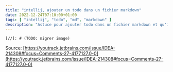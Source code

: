 ```yaml
---
title: "intellij, ajouter un todo dans un fichier markdown"
date: 2022-12-24T07:10:00+01:00
tags: [ "intellij", "todo", "md", "markdown" ]
description: "Astuce pour ajouter todo dans un fichier markdown et qu'il soit pris en compte par l'IDE"
---
```


```
[//]: # (TODO: migrer image)
```

Source: [https://youtrack.jetbrains.com/issue/IDEA-214308#focus=Comments-27-4177127.0-0](https://youtrack.jetbrains.com/issue/IDEA-214308#focus=Comments-27-4177127.0-0)